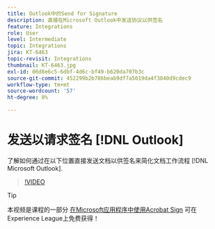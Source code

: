 ```yaml
---
title: Outlook中的Send for Signature
description: 直接在Microsoft Outlook中发送协议以供签名
feature: Integrations
role: User
level: Intermediate
topic: Integrations
jira: KT-6463
topic-revisit: Integrations
thumbnail: KT-6463.jpg
exl-id: 06d8e6c5-6dbf-4d6c-bf49-b620da707b3c
source-git-commit: 452299b2b786beab9df7a5019da4f3840d9cdec9
workflow-type: tm+mt
source-wordcount: '57'
ht-degree: 0%

---
```


# 发送以请求签名 [!DNL Outlook]

了解如何通过在以下位置直接发送文档以供签名来简化文档工作流程 [!DNL Microsoft Outlook].

>[!VIDEO](https://video.tv.adobe.com/v/37839?quality=12&learn=on&hidetitle=true)

>[!TIP]
>
>本视频是课程的一部分 [在Microsoft应用程序中使用Acrobat Sign](https://experienceleague.adobe.com/?recommended=Sign-U-1-2020.2) 可在Experience League上免费获得！
